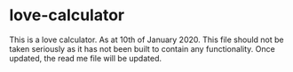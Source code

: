 # love-calculator
This is a love calculator.
As at 10th of January 2020. This file should not be taken seriously as it has not been built to contain any functionality.
Once updated, the read me file will be updated.
